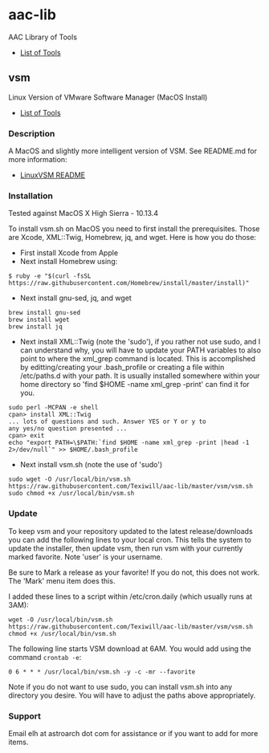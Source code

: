 # aac-lib
AAC Library of Tools

- <a href=https://github.com/Texiwill/aac-lib/tree/master/>List of Tools</a>

## vsm
Linux Version of VMware Software Manager (MacOS Install)
- <a href=https://github.com/Texiwill/aac-lib/tree/master/>List of Tools</a>

### Description
A MacOS and slightly more intelligent version of VSM. See README.md for more information:
- <a href=https://github.com/Texiwill/aac-lib/tree/master/vsm>LinuxVSM README</a>

### Installation
Tested against MacOS X High Sierra - 10.13.4

To install vsm.sh on MacOS you need to first install the prerequisites. 
Those are Xcode, XML::Twig, Homebrew, jq, and wget. Here is how you do those:

* First install Xcode from Apple
* Next install Homebrew using:
```
$ ruby -e "$(curl -fsSL https://raw.githubusercontent.com/Homebrew/install/master/install)"
```
* Next install gnu-sed, jq, and wget
```
brew install gnu-sed
brew install wget
brew install jq
```
* Next install XML::Twig (note the 'sudo'), if you rather not use sudo,
and I can understand why, you will have to update your PATH variables
to also point to where the xml_grep command is located. This is 
accomplished by editting/creating your .bash_profile or creating a file within /etc/paths.d with your path. It is usually installed somewhere 
within your home directory so 'find $HOME -name xml_grep -print' can 
find it for you.
```
sudo perl -MCPAN -e shell
cpan> install XML::Twig
... lots of questions and such. Answer YES or Y or y to
any yes/no question presented ...
cpan> exit
echo "export PATH=\$PATH:`find $HOME -name xml_grep -print |head -1 2>/dev/null`" >> $HOME/.bash_profile
```
* Next install vsm.sh (note the use of 'sudo')
```
sudo wget -O /usr/local/bin/vsm.sh https://raw.githubusercontent.com/Texiwill/aac-lib/master/vsm/vsm.sh
sudo chmod +x /usr/local/bin/vsm.sh
```

### Update
To keep vsm and your repository updated to the latest release/downloads
you can add the following lines to your local cron. This tells the
system to update the installer, then update vsm, then run vsm with your
currently marked favorite. Note 'user' is your username. 

Be sure to Mark a release as your favorite! If you do not, this does
not work. The 'Mark' menu item does this.

I added these lines to a script within /etc/cron.daily (which usually
runs at 3AM):
```
wget -O /usr/local/bin/vsm.sh https://raw.githubusercontent.com/Texiwill/aac-lib/master/vsm/vsm.sh
chmod +x /usr/local/bin/vsm.sh
```

The following line starts VSM download at 6AM. You would add using the
command `crontab -e`:
```
0 6 * * * /usr/local/bin/vsm.sh -y -c -mr --favorite
```

Note if you do not want to use sudo, you can install vsm.sh into
any directory you desire. You will have to adjust the paths above
appropriately.

### Support
Email elh at astroarch dot com for assistance or if you want to add
for more items.

